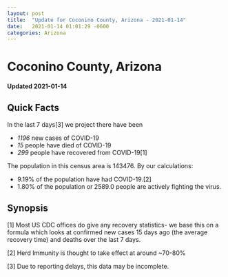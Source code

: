 ```yaml
---
layout: post
title:  "Update for Coconino County, Arizona - 2021-01-14"
date:   2021-01-14 01:01:29 -0600
categories: Arizona
---
```


# Coconino County, Arizona
#### Updated 2021-01-14

## Quick Facts

In the last 7 days[3] we project there have been
- *1196* new cases of COVID-19
- *15* people have died of COVID-19
- *299* people have recovered from COVID-19[1]

The population in this census area is 143476. By our calculations:
- 9.19% of the population have had COVID-19.[2]
- 1.80% of the population or 2589.0 people are actively fighting the virus.

## Synopsis




[1] Most US CDC offices do give any recovery statistics- we base this on a formula which looks at confirmed new cases
15 days ago (the average recovery time) and deaths over the last 7 days.

[2] Herd Immunity is thought to take effect at around ~70-80%

[3] Due to reporting delays, this data may be incomplete.
 
    